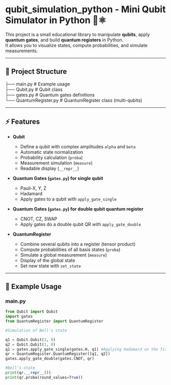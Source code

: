 # qubit_simulation_python - Mini Qubit Simulator in Python 🧮⚛️

This project is a small educational library to manipulate **qubits**, apply **quantum gates**, and build **quantum registers** in Python.  
It allows you to visualize states, compute probabilities, and simulate measurements.

---

## 📂 Project Structure

├── main.py              # Example usage  
├── Qubit.py             # Qubit class  
├── gates.py             # Quantum gates definitions  
└── QuantumRegister.py   # QuantumRegister class (multi-qubits)  

---

## ⚡ Features

- **Qubit**
  - Define a qubit with complex amplitudes `alpha` and `beta`
  - Automatic state normalization
  - Probability calculation (`proba`)
  - Measurement simulation (`measure`)
  - Readable display (`__repr__`)

- **Quantum Gates (`gates.py`) for single qubit**
  - Pauli-X, Y, Z
  - Hadamard
  - Apply gates to a qubit with `apply_gate_single`
 
- **Quantum Gates (`gates.py`) for double qubit quantum register**
  - CNOT, CZ, SWAP
  - Apply gates do a double qubit QR with `apply_gate_double`

- **QuantumRegister**
  - Combine several qubits into a register (tensor product)
  - Compute probabilities of all basis states (`proba`)
  - Simulate a global measurement (`measure`)
  - Display of the global state
  - Set new state with `set_state`

---

## 🚀 Example Usage

### main.py
```python
from Qubit import Qubit
import gates
from QuantumRegister import QuantumRegister

#Simulation of Bell's state

q1 = Qubit.Qubit(1, 0)
q2 = Qubit.Qubit(1, 0)
q1 = gates.apply_gate_single(gates.H, q1) #Applying Hadamard on the first qubit
qr = QuantumRegister.QuantumRegister([q1, q2])
gates.apply_gate_double(gates.CNOT, qr)

#Bell's state
print(qr.__repr__())
print(qr.proba(round_values=True))

```
